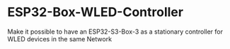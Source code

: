 # ESP32-Box-WLED-Controller
Make it possible to have an ESP32-S3-Box-3 as a stationary controller for WLED devices in the same Network

